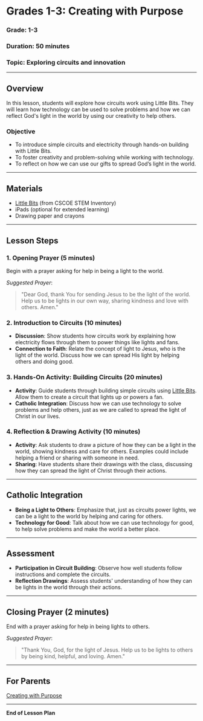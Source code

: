 # Grades 1-3: Creating with Purpose

### **Grade**: 1-3  
### **Duration**: 50 minutes  
### **Topic**: Exploring circuits and innovation

---

## **Overview**
In this lesson, students will explore how circuits work using Little Bits. They will learn how technology can be used to solve problems and how we can reflect God's light in the world by using our creativity to help others.

### **Objective**
- To introduce simple circuits and electricity through hands-on building with Little Bits.
- To foster creativity and problem-solving while working with technology.
- To reflect on how we can use our gifts to spread God’s light in the world.

---

## **Materials**
- [Little Bits](https://cscoe.myturn.com/library/) (from CSCOE STEM Inventory)
- iPads (optional for extended learning)
- Drawing paper and crayons

---

## **Lesson Steps**

### **1. Opening Prayer (5 minutes)**  
Begin with a prayer asking for help in being a light to the world.

_Suggested Prayer_:
> "Dear God, thank You for sending Jesus to be the light of the world. Help us to be lights in our own way, sharing kindness and love with others. Amen."

### **2. Introduction to Circuits (10 minutes)**  
- **Discussion**: Show students how circuits work by explaining how electricity flows through them to power things like lights and fans.
- **Connection to Faith**: Relate the concept of light to Jesus, who is the light of the world. Discuss how we can spread His light by helping others and doing good.

### **3. Hands-On Activity: Building Circuits (20 minutes)**  
- **Activity**: Guide students through building simple circuits using [Little Bits](https://cscoe.myturn.com/library/). Allow them to create a circuit that lights up or powers a fan.
- **Catholic Integration**: Discuss how we can use technology to solve problems and help others, just as we are called to spread the light of Christ in our lives.

### **4. Reflection & Drawing Activity (10 minutes)**  
- **Activity**: Ask students to draw a picture of how they can be a light in the world, showing kindness and care for others. Examples could include helping a friend or sharing with someone in need.
- **Sharing**: Have students share their drawings with the class, discussing how they can spread the light of Christ through their actions.

---

## **Catholic Integration**
- **Being a Light to Others**: Emphasize that, just as circuits power lights, we can be a light to the world by helping and caring for others.
- **Technology for Good**: Talk about how we can use technology for good, to help solve problems and make the world a better place.

---

## **Assessment**
- **Participation in Circuit Building**: Observe how well students follow instructions and complete the circuits.
- **Reflection Drawings**: Assess students' understanding of how they can be lights in the world through their actions.

---

## **Closing Prayer (2 minutes)**  
End with a prayer asking for help in being lights to others.

_Suggested Prayer_:
> "Thank You, God, for the light of Jesus. Help us to be lights to others by being kind, helpful, and loving. Amen."

---

## **For Parents**  
[Creating with Purpose](/LessonPlans/Grades1-3/Parent_Resources/Grades1-3_Creating_with_Purpose.md)

---

**End of Lesson Plan**
